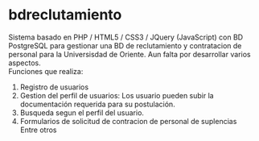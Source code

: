 # bdreclutamiento
Sistema basado en PHP / HTML5 / CSS3 / JQuery (JavaScript) con BD PostgreSQL para gestionar una BD de reclutamiento y contratacion de personal para la Universisdad de Oriente. Aun falta por desarrollar varios aspectos.<br>
Funciones que realiza:<br>
1) Registro de usuarios <br>
2) Gestion del perfil de usuarios: Los usuario pueden subir la documentación requerida para su postulación.<br>
3) Busqueda segun el perfil del usuario.<br>
4) Formularios de solicitud de contracion de personal de suplencias<br>
Entre otros
